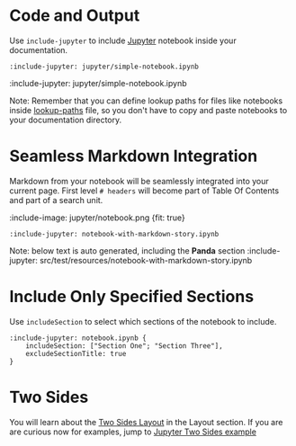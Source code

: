 # Code and Output

Use `include-jupyter` to include [Jupyter](https://jupyter.org/) notebook inside your documentation. 

    :include-jupyter: jupyter/simple-notebook.ipynb
    
:include-jupyter: jupyter/simple-notebook.ipynb

Note: Remember that you can define lookup paths for files like notebooks inside [lookup-paths](flow/lookup-paths) file, so you don't have
to copy and paste notebooks to your documentation directory.

# Seamless Markdown Integration

Markdown from your notebook will be seamlessly integrated into your current page. First level `# headers` will
become part of Table Of Contents and part of a search unit. 

:include-image: jupyter/notebook.png {fit: true}

    :include-jupyter: notebook-with-markdown-story.ipynb

Note: below text is auto generated, including the **Panda** section 
:include-jupyter: src/test/resources/notebook-with-markdown-story.ipynb

# Include Only Specified Sections

Use `includeSection` to select which sections of the notebook to include.

```
:include-jupyter: notebook.ipynb {
    includeSection: ["Section One"; "Section Three"], 
    excludeSectionTitle: true
}
```

# Two Sides

You will learn about the [Two Sides Layout](layout/two-sides-pages) in the Layout section. 
If you are are curious now for examples, jump to [Jupyter Two Sides example](layout/jupyter-notebook-two-sides)
